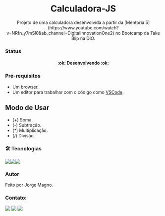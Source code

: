 <h1 align="center">Calculadora-JS</h1>

<p align="center">Projeto de uma calculadora desenvolvida a partir da [Mentoria 5](https://www.youtube.com/watch?v=NRfn_y7mSl0&ab_channel=DigitalInnovationOne2) no Bootcamp da Take Blip na DIO.</p>

### Status
<h4 align="center"> 
	:ok: Desenvolvendo :ok:
</h4>

### Pré-requisitos
- Um browser.
- Um editor para trabalhar com o código como [VSCode](https://code.visualstudio.com/).

## Modo de Usar
- (+) Soma.
- (-) Subtração.
- (*) Multiplicação.
- (/) Divisão.

### 🛠 Tecnologias
<img src="https://img.shields.io/badge/HTML5-E34F26?style=for-the-badge&logo=html5&logoColor=white" /><img src="https://img.shields.io/badge/CSS3-1572B6?style=for-the-badge&logo=css3&logoColor=white" /><img src="https://img.shields.io/badge/JavaScript-323330?style=for-the-badge&logo=javascript&logoColor=F7DF1" />

### Autor
Feito por Jorge Magno.

### Contato:
[<img src="https://img.shields.io/badge/linkedin-%230077B5.svg?&style=for-the-badge&logo=linkedin&logoColor=white" />](https://www.linkedin.com/in/jorge-magno-l-moraes-381a19174/) 
[<img src = "https://img.shields.io/badge/instagram-%23E4405F.svg?&style=for-the-badge&logo=instagram&logoColor=white">](https://www.instagram.com/jorgepierrot/?hl=pt-br) 
[<img src = "https://img.shields.io/badge/facebook-%231877F2.svg?&style=for-the-badge&logo=facebook&logoColor=white">](https://www.facebook.com/jorge.magno.7)